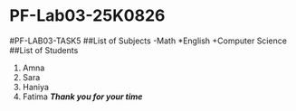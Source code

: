 # PF-Lab03-25K0826
#PF-LAB03-TASK5
##List of Subjects
-Math
*English
+Computer Science
##List of Students
1. Amna
2. Sara
3. Haniya
4. Fatima
**_Thank you for your time_**
